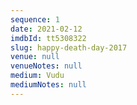 ```yaml
---
sequence: 1
date: 2021-02-12
imdbId: tt5308322
slug: happy-death-day-2017
venue: null
venueNotes: null
medium: Vudu
mediumNotes: null
---
```


